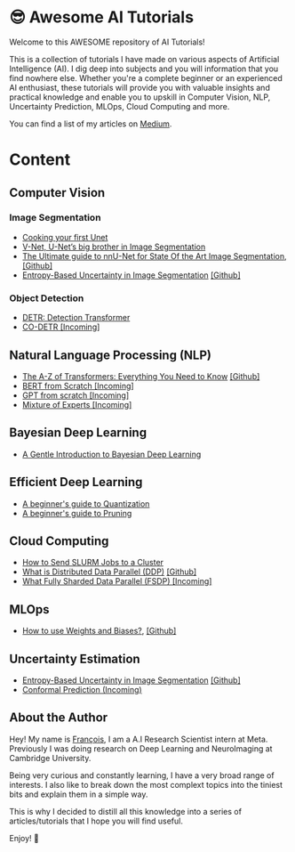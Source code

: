 # 😎 Awesome AI Tutorials

Welcome to this AWESOME repository of AI Tutorials!

This is a collection of tutorials I have made on various aspects of Artificial Intelligence (AI). I dig deep into subjects and you will information that you find nowhere else.
Whether you're a complete beginner or an experienced AI enthusiast, these tutorials will provide you with valuable insights and practical knowledge and enable you to upskill in Computer Vision, NLP, Uncertainty Prediction, MLOps, Cloud Computing and more.

You can find a list of my articles on [Medium](https://medium.com/@francoisporcher).

# Content

## Computer Vision

### Image Segmentation
- [Cooking your first Unet](https://github.com/FrancoisPorcher/awesome-ai-tutorials/tree/main/0001%20-%20unet)
- [V-Net, U-Net’s big brother in Image Segmentation](https://medium.com/@francoisporcher/v-net-u-nets-big-brother-in-image-segmentation-906e393968f7)
- [The Ultimate guide to nnU-Net for State Of the Art Image Segmentation](https://medium.com/@francoisporcher/the-ultimate-guide-to-nnu-net-for-state-of-the-art-image-segmentation-6dda7f44b935), [[Github]](https://github.com/FrancoisPorcher/awesome-ai-tutorials/tree/main/004%20-%20nnU-Net)
- [Entropy-Based Uncertainty in Image Segmentation](https://medium.com/towards-data-science/entropy-based-uncertainty-prediction-812cca769d7a) [[Github]](https://github.com/FrancoisPorcher/awesome-ai-tutorials/tree/main/006%20-%20Entropy%20based%20uncertainty%20for%20Image%20Segmentation)
  
### Object Detection
- [DETR: Detection Transformer](https://medium.com/p/a8b3327b737a)
- [CO-DETR [Incoming]]()

## Natural Language Processing (NLP)
- [The A-Z of Transformers: Everything You Need to Know](https://medium.com/p/c9f214c619ac) [[Github]](https://github.com/FrancoisPorcher/awesome-ai-tutorials/tree/main/NLP/007%20-%20Transformers%20From%20Scratch)
- [BERT from Scratch [Incoming]]()
- [GPT from scratch [Incoming]]()
- [Mixture of Experts [Incoming]]()

## Bayesian Deep Learning
- [A Gentle Introduction to Bayesian Deep Learning](https://medium.com/@francoisporcher/a-gentle-introduction-to-bayesian-deep-learning-d298c7243fd6)

## Efficient Deep Learning
- [A beginner's guide to Quantization](https://github.com/FrancoisPorcher/awesome-ai-tutorials/tree/main/0002%20-%20quantization)
- [A beginner's guide to Pruning](https://github.com/FrancoisPorcher/awesome-ai-tutorials/tree/main/0003%20-%20pruning)

## Cloud Computing

- [How to Send SLURM Jobs to a Cluster](https://towardsdatascience.com/how-to-send-a-slurm-job-to-a-cluster-dd1cf021c7ac)
- [What is Distributed Data Parallel (DDP)]() [[Github]](https://github.com/FrancoisPorcher/awesome-ai-tutorials/tree/main/Cloud%20Computing/008%20-%20Distributed%20Data%20Parallel%20(DDP))
- [What Fully Sharded Data Parallel (FSDP) [Incoming]]()

## MLOps
- [How to use Weights and Biases?](https://medium.com/ai-mind-labs/how-to-use-weights-and-biases-c4467c6dac27), [[Github]](https://github.com/FrancoisPorcher/awesome-ai-tutorials/tree/main/005%20-%20How%20to%20use%20Weights%20and%20Biases)

## Uncertainty Estimation
- [Entropy-Based Uncertainty in Image Segmentation]() [[Github]](https://github.com/FrancoisPorcher/awesome-ai-tutorials/tree/main/006%20-%20Entropy%20based%20uncertainty%20for%20Image%20Segmentation)
- [Conformal Prediction (Incoming)]()

## About the Author

Hey! My name is  [François](https://www.linkedin.com/in/fporcher/), I am a A.I Research Scientist intern at Meta. Previously I was doing research on Deep Learning and NeuroImaging at Cambridge University.

Being very curious and constantly learning, I have a very broad range of interests. I also like to break down the most complext topics into the tiniest bits and explain them in a simple way.

This is why I decided to distill all this knowledge into a series of articles/tutorials that I hope you will find useful.

Enjoy! 🤗


